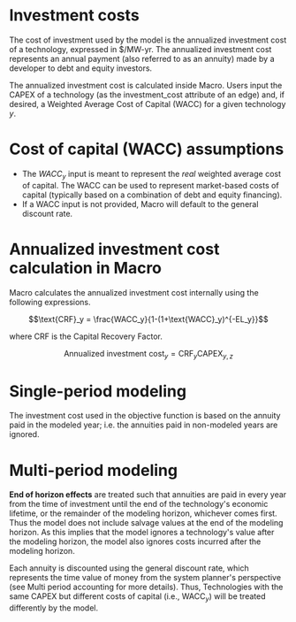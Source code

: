 # Investment costs

The cost of investment used by the model is the annualized investment cost of a technology, expressed in $/MW-yr. The annualized investment cost represents an annual payment (also referred to as an annuity) made by a developer to debt and equity investors.

The annualized investment cost is calculated inside Macro. Users input the CAPEX of a technology (as the investment_cost attribute of an edge) and, if desired, a Weighted Average Cost of Capital (WACC) for a given technology $y$.

# Cost of capital (WACC) assumptions

- The $WACC_y$ input is meant to represent the *real* weighted average cost of capital. The WACC can be used to represent market-based costs of capital (typically based on a combination of debt and equity financing).
- If a WACC input is not provided, Macro will default to the general discount rate.

# Annualized investment cost calculation in Macro

Macro calculates the annualized investment cost internally using the following expressions.

```math
\text{CRF}_y = \frac{WACC_y}{1-(1+\text{WACC}_y)^{-EL_y}}
```

where CRF is the Capital Recovery Factor.
    
```math
\text{Annualized investment cost}_y = \text{CRF}_y \text{CAPEX}_{y,z}
```

# Single-period modeling

The investment cost used in the objective function is based on the annuity paid in the modeled year; i.e. the annuities paid in non-modeled years are ignored.

# Multi-period modeling

**End of horizon effects** are treated such that annuities are paid in every year from the time of investment until the end of the technology's economic lifetime, or the remainder of the modeling horizon, whichever comes first. Thus the model does not include salvage values at the end of the modeling horizon. As this implies that the model ignores a technology's value after the modeling horizon, the model also ignores costs incurred after the modeling horizon. 
    
Each annuity is discounted using the general discount rate, which represents the time value of money from the system planner's perspective (see Multi period accounting for more details). Thus, Technologies with the same CAPEX but different costs of capital (i.e., $\text{WACC}_y$) will be treated differently by the model.
    